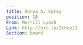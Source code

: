 ```yaml
---
title: Ronya A. Corey
position: 18
From: Merrill Lynch
Link: http://bit.ly/2thcyJJ
Section: board
---
```


